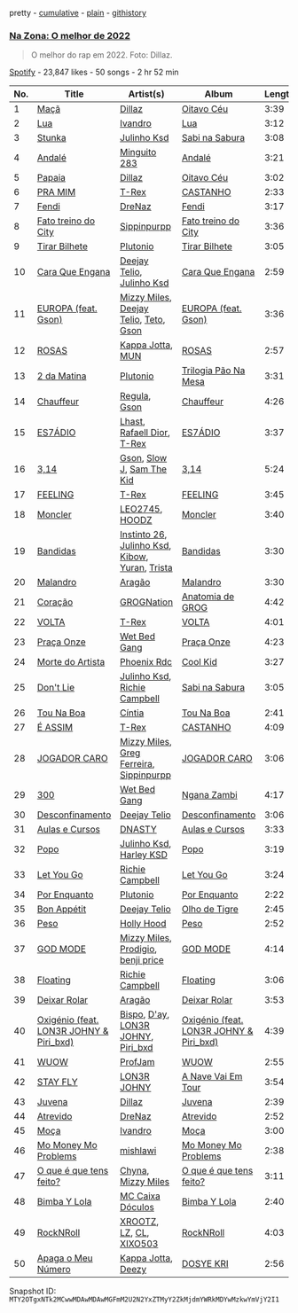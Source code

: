 pretty - [cumulative](/playlists/cumulative/37i9dQZF1DXcyEXGEtvzUv.md) - [plain](/playlists/plain/37i9dQZF1DXcyEXGEtvzUv) - [githistory](https://github.githistory.xyz/mackorone/spotify-playlist-archive/blob/main/playlists/plain/37i9dQZF1DXcyEXGEtvzUv)

### [Na Zona: O melhor de 2022](https://open.spotify.com/playlist/37i9dQZF1DXcyEXGEtvzUv)

> O melhor do rap em 2022\. Foto: Dillaz.

[Spotify](https://open.spotify.com/user/spotify) - 23,847 likes - 50 songs - 2 hr 52 min

| No. | Title | Artist(s) | Album | Length |
|---|---|---|---|---|
| 1 | [Maçã](https://open.spotify.com/track/0UW3wnVAl9vzLiTHIwN075) | [Dillaz](https://open.spotify.com/artist/15p1isN7VcGsjeSq8s9YeP) | [Oitavo Céu](https://open.spotify.com/album/0Hm4SvANwPDIBdDPnN97rf) | 3:39 |
| 2 | [Lua](https://open.spotify.com/track/7BELSQR2lAJLELaKvVkct3) | [Ivandro](https://open.spotify.com/artist/1pPbDeOdNUcLq32HTTLbZm) | [Lua](https://open.spotify.com/album/7tMIxE9bA5hgemL5tUzvI1) | 3:12 |
| 3 | [Stunka](https://open.spotify.com/track/0A0NJtd7yYuegBrj6qvqSo) | [Julinho Ksd](https://open.spotify.com/artist/7kR1Yw4RqYhhDD3a8QRyG6) | [Sabi na Sabura](https://open.spotify.com/album/3Pce78X39Cqw3TCdaUEEfj) | 3:08 |
| 4 | [Andalé](https://open.spotify.com/track/0rYRDCNedo3Pg9VTQd4aRT) | [Minguito 283](https://open.spotify.com/artist/1LvFNnGu8V8HBP8Qy2bhYv) | [Andalé](https://open.spotify.com/album/4Z1dmBdlH5t0e9Bhw780gU) | 3:21 |
| 5 | [Papaia](https://open.spotify.com/track/17MPtgaJHgr2WlJVyhA6kw) | [Dillaz](https://open.spotify.com/artist/15p1isN7VcGsjeSq8s9YeP) | [Oitavo Céu](https://open.spotify.com/album/0Hm4SvANwPDIBdDPnN97rf) | 3:02 |
| 6 | [PRA MIM](https://open.spotify.com/track/6wDT7SWDZPlOoneWOmSmSC) | [T\-Rex](https://open.spotify.com/artist/6QHREBOQktWsYBfrxW93rk) | [CASTANHO](https://open.spotify.com/album/2NYhVEDTSEwvNrW7qs7IOU) | 2:33 |
| 7 | [Fendi](https://open.spotify.com/track/29pZGynpAvASlWqVIinmGP) | [DreNaz](https://open.spotify.com/artist/5urWzy2mamyT5sMTE5H00O) | [Fendi](https://open.spotify.com/album/1k012nV79sC7rugcjuWXmb) | 3:17 |
| 8 | [Fato treino do City](https://open.spotify.com/track/6FnE1Y3iWcvVHFB3oLC0vB) | [Sippinpurpp](https://open.spotify.com/artist/6ngR2kHxjibH7bdDUBqL3z) | [Fato treino do City](https://open.spotify.com/album/4fcBL2OWo3Gpw2Jg1GHE1Q) | 3:36 |
| 9 | [Tirar Bilhete](https://open.spotify.com/track/3lq7iyMDvegqcMcSi3qAlI) | [Plutonio](https://open.spotify.com/artist/39HJXjH5hKcCzaU0g6mv8G) | [Tirar Bilhete](https://open.spotify.com/album/1LARFxMfvrS6hr8F2sA3uG) | 3:05 |
| 10 | [Cara Que Engana](https://open.spotify.com/track/1DHSj9pjlwGsVTQ2A2Z8gk) | [Deejay Telio](https://open.spotify.com/artist/7BWNRZyZ9mhgp5t0m7Ny0n), [Julinho Ksd](https://open.spotify.com/artist/7kR1Yw4RqYhhDD3a8QRyG6) | [Cara Que Engana](https://open.spotify.com/album/0xtL6QER4C37WbjNRkhhC5) | 2:59 |
| 11 | [EUROPA \(feat\. Gson\)](https://open.spotify.com/track/5bBQI31u2eqXJE5OyP4hxq) | [Mizzy Miles](https://open.spotify.com/artist/0QoKkMC6uy7fUng96fab1I), [Deejay Telio](https://open.spotify.com/artist/7BWNRZyZ9mhgp5t0m7Ny0n), [Teto](https://open.spotify.com/artist/68YeXpLt3jB7JHQS5ZjMGo), [Gson](https://open.spotify.com/artist/6XjHGcba7ZbaZ6nYtwhaCj) | [EUROPA \(feat\. Gson\)](https://open.spotify.com/album/4mJPvU4b5VgvQNgyuDcD0Q) | 3:36 |
| 12 | [ROSAS](https://open.spotify.com/track/0elz4WC9ZtAOzqP4fgt8T5) | [Kappa Jotta](https://open.spotify.com/artist/2MREhFiavCOZXs0thPLuWu), [MUN](https://open.spotify.com/artist/0XWmIDUMxka9p2aayQ9MOr) | [ROSAS](https://open.spotify.com/album/2R7iGYEwaSDTW68ucY9W4E) | 2:57 |
| 13 | [2 da Matina](https://open.spotify.com/track/6mHEUDWaySfb6YvLC7JgPN) | [Plutonio](https://open.spotify.com/artist/39HJXjH5hKcCzaU0g6mv8G) | [Trilogia Pão Na Mesa](https://open.spotify.com/album/7zZoScNI4mNYXE5vQhMeQi) | 3:31 |
| 14 | [Chauffeur](https://open.spotify.com/track/3ARuPTEPMpbr7mz1aHa0a6) | [Regula](https://open.spotify.com/artist/6pyqBc7HaffcZJhyfjnceP), [Gson](https://open.spotify.com/artist/6XjHGcba7ZbaZ6nYtwhaCj) | [Chauffeur](https://open.spotify.com/album/4LAYeC7gWp1jFiS1q101OK) | 4:26 |
| 15 | [ES7ÁDIO](https://open.spotify.com/track/430EuoJ6KwzO0fFuCwu6am) | [Lhast](https://open.spotify.com/artist/46uaNKR4GSjmDEK732EeVw), [Rafaell Dior](https://open.spotify.com/artist/4G8d2H1R7P1rlGptL7Uzla), [T\-Rex](https://open.spotify.com/artist/6QHREBOQktWsYBfrxW93rk) | [ES7ÁDIO](https://open.spotify.com/album/4ix8vvB3aP45fYYsZobRLq) | 3:37 |
| 16 | [3,14](https://open.spotify.com/track/1OjAoIz5Gl36rzm9RKEQeG) | [Gson](https://open.spotify.com/artist/6XjHGcba7ZbaZ6nYtwhaCj), [Slow J](https://open.spotify.com/artist/7crp1tZcefnjT5RuL6WZQ0), [Sam The Kid](https://open.spotify.com/artist/3NEQ5t2FprBMLmDAP0EPcE) | [3,14](https://open.spotify.com/album/6G62obmFgI2yyK36htUzOe) | 5:24 |
| 17 | [FEELING](https://open.spotify.com/track/7mOrrV6qtWJsIccPN8uVVM) | [T\-Rex](https://open.spotify.com/artist/6QHREBOQktWsYBfrxW93rk) | [FEELING](https://open.spotify.com/album/7zhvYBdgnFgEoe24GUOwbm) | 3:45 |
| 18 | [Moncler](https://open.spotify.com/track/2jwNTvtfC1JoroZURUspXC) | [LEO2745](https://open.spotify.com/artist/1MBezd5OaoWoOTQVs16FOx), [HOODZ](https://open.spotify.com/artist/3y4q2i7dNCUrGM1u3CcHMY) | [Moncler](https://open.spotify.com/album/5V9MRkH3TQlZJKtHJl00kV) | 3:40 |
| 19 | [Bandidas](https://open.spotify.com/track/6MEZbtP3lg3mHnE9LzZn4S) | [Instinto 26](https://open.spotify.com/artist/0XrDy5XUWRVcD4O8sSyzEV), [Julinho Ksd](https://open.spotify.com/artist/7kR1Yw4RqYhhDD3a8QRyG6), [Kibow](https://open.spotify.com/artist/09R2ZnVOtZJjYH5CkDkA0M), [Yuran](https://open.spotify.com/artist/3zvbATHitSjEZ54l7QnJN0), [Trista](https://open.spotify.com/artist/1hsrQJC4A7sVS6wOwTxRxw) | [Bandidas](https://open.spotify.com/album/3GOXhstBnGiQbQylnIWEnq) | 3:30 |
| 20 | [Malandro](https://open.spotify.com/track/1QBBBnxF3xD0Gu5kHXk8oB) | [Aragão](https://open.spotify.com/artist/6uVPyqbCsr2hcfDwGTmdl4) | [Malandro](https://open.spotify.com/album/5HpKHknhyCUqa0dcToXWFe) | 3:30 |
| 21 | [Coração](https://open.spotify.com/track/1dmgHNSeYDyqb6TwLatTfc) | [GROGNation](https://open.spotify.com/artist/1rtrFjartQj3xws8TZ1dXu) | [Anatomia de GROG](https://open.spotify.com/album/333cuKMpbc1kaTufa6Uu2y) | 4:42 |
| 22 | [VOLTA](https://open.spotify.com/track/275Brpw83x3q0mBa9MpCx3) | [T\-Rex](https://open.spotify.com/artist/6QHREBOQktWsYBfrxW93rk) | [VOLTA](https://open.spotify.com/album/4jFOf5EaLGkF9xGR3ALE6J) | 4:01 |
| 23 | [Praça Onze](https://open.spotify.com/track/30WnHkBkq3vE8jJcNZ3RKr) | [Wet Bed Gang](https://open.spotify.com/artist/5jfz7uWPwf03hdEewW8AI8) | [Praça Onze](https://open.spotify.com/album/3jPS6pgoJ4adGHImcNxETl) | 4:23 |
| 24 | [Morte do Artista](https://open.spotify.com/track/1Cq83G1oAeRqHyBW3go5vM) | [Phoenix Rdc](https://open.spotify.com/artist/5L3JOH0e3PcOrHKVMXrFna) | [Cool Kid](https://open.spotify.com/album/0OhiYPXXXNNoxSkiDOYjNF) | 3:27 |
| 25 | [Don't Lie](https://open.spotify.com/track/3wvEiKmoYB2JUkgSN1xlJI) | [Julinho Ksd](https://open.spotify.com/artist/7kR1Yw4RqYhhDD3a8QRyG6), [Richie Campbell](https://open.spotify.com/artist/2swvbEAfN70ZFcQB4Y7MaS) | [Sabi na Sabura](https://open.spotify.com/album/3Pce78X39Cqw3TCdaUEEfj) | 3:05 |
| 26 | [Tou Na Boa](https://open.spotify.com/track/0Wi7wwhGBAc9TosjWyVRBY) | [Cíntia](https://open.spotify.com/artist/4WqTcvQjAIpyRqnWX6jRmU) | [Tou Na Boa](https://open.spotify.com/album/3Risu1i22cEiSVtrD2dNOb) | 2:41 |
| 27 | [É ASSIM](https://open.spotify.com/track/6f1IpDqahcdqMI5ctgrHMY) | [T\-Rex](https://open.spotify.com/artist/6QHREBOQktWsYBfrxW93rk) | [CASTANHO](https://open.spotify.com/album/2NYhVEDTSEwvNrW7qs7IOU) | 4:09 |
| 28 | [JOGADOR CARO](https://open.spotify.com/track/3AmAlwNKaJyExmvN6EOSb2) | [Mizzy Miles](https://open.spotify.com/artist/0QoKkMC6uy7fUng96fab1I), [Greg Ferreira](https://open.spotify.com/artist/2e8RAcYXYt5IStoaaQWcG8), [Sippinpurpp](https://open.spotify.com/artist/6ngR2kHxjibH7bdDUBqL3z) | [JOGADOR CARO](https://open.spotify.com/album/5CZiBICShN5FDPhQtUsCbC) | 3:06 |
| 29 | [300](https://open.spotify.com/track/6lElXo5x9oyqvIUcG7gP7d) | [Wet Bed Gang](https://open.spotify.com/artist/5jfz7uWPwf03hdEewW8AI8) | [Ngana Zambi](https://open.spotify.com/album/4ZgWBr16niSFDwCIiJ4iBk) | 4:17 |
| 30 | [Desconfinamento](https://open.spotify.com/track/2uaceelHxzFYnhLec89RpE) | [Deejay Telio](https://open.spotify.com/artist/7BWNRZyZ9mhgp5t0m7Ny0n) | [Desconfinamento](https://open.spotify.com/album/2gelzQflEo0NtA8xE7pHlI) | 3:06 |
| 31 | [Aulas e Cursos](https://open.spotify.com/track/2ABBlgwXo68orcunvBYYiY) | [DNASTY](https://open.spotify.com/artist/2wRZGo2e20INyHf8wtVPVn) | [Aulas e Cursos](https://open.spotify.com/album/1xP900BTjxxWc641y9UKvr) | 3:33 |
| 32 | [Popo](https://open.spotify.com/track/24QcmVdz7CwEYhohJxJ4EX) | [Julinho Ksd](https://open.spotify.com/artist/7kR1Yw4RqYhhDD3a8QRyG6), [Harley KSD](https://open.spotify.com/artist/0AyoY8RFId4AqueSJvE99D) | [Popo](https://open.spotify.com/album/6V1YM7CbiOwqwIEa73riB3) | 3:19 |
| 33 | [Let You Go](https://open.spotify.com/track/2Z8pPatBfVlRqNlsnmMdhV) | [Richie Campbell](https://open.spotify.com/artist/2swvbEAfN70ZFcQB4Y7MaS) | [Let You Go](https://open.spotify.com/album/75YlSkZGyWUGB1BzPd9Egz) | 3:24 |
| 34 | [Por Enquanto](https://open.spotify.com/track/5fjD0vHh9XRL6b657FWe9C) | [Plutonio](https://open.spotify.com/artist/39HJXjH5hKcCzaU0g6mv8G) | [Por Enquanto](https://open.spotify.com/album/1uFTodamqWqlk5KwYkqy0n) | 2:22 |
| 35 | [Bon Appétit](https://open.spotify.com/track/7uHLAlgUhSOwnnbXJeG7ai) | [Deejay Telio](https://open.spotify.com/artist/7BWNRZyZ9mhgp5t0m7Ny0n) | [Olho de Tigre](https://open.spotify.com/album/0jhj4SwIWQGON36aDMeEwb) | 2:45 |
| 36 | [Peso](https://open.spotify.com/track/0jqh2tqBk2MSTP3E16ns2E) | [Holly Hood](https://open.spotify.com/artist/3DOJU0CqEqSdfFIMGiykRv) | [Peso](https://open.spotify.com/album/5wDWNP3B0t6ptHtUGNIhza) | 2:52 |
| 37 | [GOD MODE](https://open.spotify.com/track/6EUF8bqqgRbkXgYOPSrJXj) | [Mizzy Miles](https://open.spotify.com/artist/0QoKkMC6uy7fUng96fab1I), [Prodigio](https://open.spotify.com/artist/0Zsw8N0usCdHtEtFtwZKg5), [benji price](https://open.spotify.com/artist/2XWfm5Ts8pvNzZMENVZ65I) | [GOD MODE](https://open.spotify.com/album/6y8APcv5ZwKstmaTBD5Jqf) | 4:14 |
| 38 | [Floating](https://open.spotify.com/track/6mzUqJRO5UzphWpk1en0sb) | [Richie Campbell](https://open.spotify.com/artist/2swvbEAfN70ZFcQB4Y7MaS) | [Floating](https://open.spotify.com/album/27a2XTCA5vJ63ooZAUZflW) | 3:06 |
| 39 | [Deixar Rolar](https://open.spotify.com/track/44mIQZqtFSzBhm4lfivYyF) | [Aragão](https://open.spotify.com/artist/6uVPyqbCsr2hcfDwGTmdl4) | [Deixar Rolar](https://open.spotify.com/album/3GqwReTKFEXIEhXko2DxYD) | 3:53 |
| 40 | [Oxigénio \(feat\. LON3R JOHNY & Piri\_bxd\)](https://open.spotify.com/track/1xZAXX6f4odgAXtd1zLvmo) | [Bispo](https://open.spotify.com/artist/3LZCMaZWwvhYyQeEfWgVdY), [D'ay](https://open.spotify.com/artist/65pBw5z7QlvhAGZvlzjmWA), [LON3R JOHNY](https://open.spotify.com/artist/1fV7Au7ymGP3uhDV1TfjSd), [Piri\_bxd](https://open.spotify.com/artist/3ZS6P4TT29hji0nd1UM8pR) | [Oxigénio \(feat\. LON3R JOHNY & Piri\_bxd\)](https://open.spotify.com/album/1S0YjdOZZYAgwCz66yMQ8N) | 4:39 |
| 41 | [WUOW](https://open.spotify.com/track/0eXD7LAkqQ9LWyXa0hQkBG) | [ProfJam](https://open.spotify.com/artist/3DhsjXVgWmA6X26tUugAjP) | [WUOW](https://open.spotify.com/album/4KNT4vVQJeSgBmZYRalkHb) | 2:55 |
| 42 | [STAY FLY](https://open.spotify.com/track/7dO4sx0Qw8i0RkadAYUHwv) | [LON3R JOHNY](https://open.spotify.com/artist/1fV7Au7ymGP3uhDV1TfjSd) | [A Nave Vai Em Tour](https://open.spotify.com/album/76y7DQxiILRuVy04Hq1fzo) | 3:54 |
| 43 | [Juvena](https://open.spotify.com/track/6vbFZuziJPaFPRCWyQxOxP) | [Dillaz](https://open.spotify.com/artist/15p1isN7VcGsjeSq8s9YeP) | [Juvena](https://open.spotify.com/album/0C3QVzznGSXSAw9QmNVpbc) | 2:39 |
| 44 | [Atrevido](https://open.spotify.com/track/5mB4UQn41Z70o7PXiINlj4) | [DreNaz](https://open.spotify.com/artist/5urWzy2mamyT5sMTE5H00O) | [Atrevido](https://open.spotify.com/album/2GJL9wTnxxyxMUdX4ffKk8) | 2:52 |
| 45 | [Moça](https://open.spotify.com/track/57rx7d5tagl2wOWzj3eWJc) | [Ivandro](https://open.spotify.com/artist/1pPbDeOdNUcLq32HTTLbZm) | [Moça](https://open.spotify.com/album/4FLzhhnUwKwZHLGSTaX4vz) | 3:00 |
| 46 | [Mo Money Mo Problems](https://open.spotify.com/track/4bRd2tebqOfIYxsyIGUzDd) | [mishlawi](https://open.spotify.com/artist/27zRRhF2K0ai7JQxgAOZMF) | [Mo Money Mo Problems](https://open.spotify.com/album/6oRVzgSnlpjjbP6mix56ap) | 2:38 |
| 47 | [O que é que tens feito?](https://open.spotify.com/track/5cGy4NKlMprapxERb9AZk6) | [Chyna](https://open.spotify.com/artist/3xytrTXgH7SQTEjMZewnWF), [Mizzy Miles](https://open.spotify.com/artist/0QoKkMC6uy7fUng96fab1I) | [O que é que tens feito?](https://open.spotify.com/album/7o3GVre0rpEWG7309P7q6v) | 3:11 |
| 48 | [Bimba Y Lola](https://open.spotify.com/track/2hCuJd33TRNGiiJf7XIBVI) | [MC Caixa Dóculos](https://open.spotify.com/artist/1JoxU0YiJrmtkAHeS1pkwc) | [Bimba Y Lola](https://open.spotify.com/album/7CtTCSTIrFUnRlqCKe4oM3) | 2:40 |
| 49 | [RockNRoll](https://open.spotify.com/track/1Hsxz3THpMGPlUfs6ut8kv) | [XROOTZ](https://open.spotify.com/artist/0ZDuMqcz7YEc0sJDijQmEb), [LZ](https://open.spotify.com/artist/7ylnIZOT3I0EdTMcWVTLud), [CL](https://open.spotify.com/artist/4i1KqPb9iJ51vS7BhXn0U0), [XIXO503](https://open.spotify.com/artist/0jJKdlK7cMSI6YFFCI7khz) | [RockNRoll](https://open.spotify.com/album/41fW2ux0CwJF85Qk183l2c) | 4:03 |
| 50 | [Apaga o Meu Número](https://open.spotify.com/track/5YSq0fJUZXWeFG5RwCd5F9) | [Kappa Jotta](https://open.spotify.com/artist/2MREhFiavCOZXs0thPLuWu), [Deezy](https://open.spotify.com/artist/6EoXtJUmzYqNzkMVH1o5gN) | [DOSYE KRI](https://open.spotify.com/album/3m8UQ1Fenv6Tjoobg6QSfP) | 2:56 |

Snapshot ID: `MTY2OTgxNTk2MCwwMDAwMDAwMGFmM2U2N2YxZTMyY2ZkMjdmYWRkMDYwMzkwYmVjY2I1`
